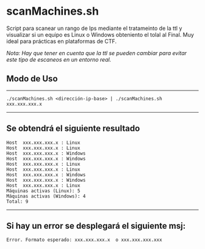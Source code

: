 # scanMachines.sh
Script para scanear un rango de Ips mediante el tratameinto de la ttl y visualizar si un equipo es Linux o Windows obteniento el tolal al Final.
Muy ideal para prácticas en plataformas de CTF.

*Nota: Hay que tener en cuenta que la ttl se pueden cambiar para evitar este tipo de escaneos en un entorno real.*
## Modo de Uso
---
    ./scanMachines.sh <dirección-ip-base> | ./scanMachines.sh xxx.xxx.xxx.x
---
## Se obtendrá el siguiente resultado

    Host  xxx.xxx.xxx.x : Linux
    Host  xxx.xxx.xxx.x : Linux
    Host  xxx.xxx.xxx.x : Windows
    Host  xxx.xxx.xxx.x : Windows
    Host  xxx.xxx.xxx.x : Linux
    Host  xxx.xxx.xxx.x : Linux
    Host  xxx.xxx.xxx.x : Windows
    Host  xxx.xxx.xxx.x : Windows
    Host  xxx.xxx.xxx.x : Linux
    Máquinas activas (Linux): 5
    Máquinas activas (Windows): 4
    Total: 9
---
## Si hay un error se desplegará el siguiente msj:
    Error. Formato esperado: xxx.xxx.xxx.x  o xxx.xxx.xxx.xxx
